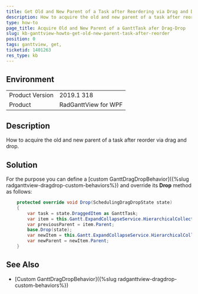 ```yaml
---
title: Get Old and New Parent of a Task after Reordering via Drag and Drop
description: How to acquire the old and new parent of a task after reorder.
type: how-to
page_title: Acquire Old and New Parent of a GanttTask afer Drag-Drop
slug: kb-ganttview-howto-get-old-new-parent-task-after-reorder
position: 0
tags: ganttview, get, 
ticketid: 1401263
res_type: kb
---
```


## Environment
<table>
    <tbody>
	    <tr>
	    	<td>Product Version</td>
	    	<td>2019.1 318</td>
	    </tr>
	    <tr>
	    	<td>Product</td>
	    	<td>RadGanttView for WPF</td>
	    </tr>
    </tbody>
</table>


## Description

How to acquire the old and new parent of a task after reorder via drag and drop.

## Solution

For the purpose you can define a [custom GanttDragDropBehavior]({%slug radganttview-dragdrop-custom-behaviors%}) and override its **Drop** method as follows:


```C#
  	protected override void Drop(SchedulingDragDropState state)
  	{
		var task = state.DraggedItem as GanttTask;
		var item = this.Gantt.ExpandCollapseService.HierarchicalCollectionAdapter.GetItemWrapperByItemKey(task);
		var previousParent = item.Parent;
		base.Drop(state);
		var newItem = this.Gantt.ExpandCollapseService.HierarchicalCollectionAdapter.GetItemWrapperByItemKey(task);
		var newParent = newItem.Parent;
  	}
```

## See Also
* [Custom GanttDragDropBehavior]({%slug radganttview-dragdrop-custom-behaviors%})
